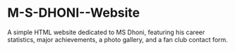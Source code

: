 # M-S-DHONI--Website
A simple HTML website dedicated to MS Dhoni, featuring his career statistics, major achievements, a photo gallery, and a fan club contact form.
